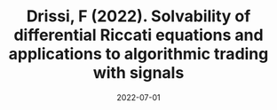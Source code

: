 ---
title: "Drissi, F (2022). Solvability of differential Riccati equations and applications to algorithmic trading with signals"
collection: publications
permalink: /publication/solvability_riccati
excerpt: #'This paper is about the number 3. The number 4 is left for future work.'
date: 2022-07-01
venue: 'Applied Mathematical Finance'
paperurl: 'https://www.tandfonline.com/doi/abs/10.1080/1350486X.2023.2241130'
citation: ' Fayçal Drissi (2022) Solvability of Differential Riccati Equations and Applications to Algorithmic Trading with Signals, Applied Mathematical Finance, 29:6, 457-493, DOI: 10.1080/1350486X.2023.2241130 '
---